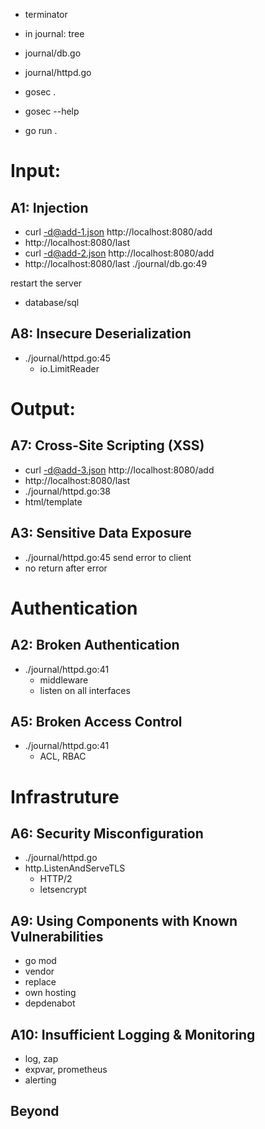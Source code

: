 - terminator
- in journal: tree
- journal/db.go
- journal/httpd.go

- gosec .
- gosec --help

- go run .

# Input:

## A1: Injection

- curl -d@add-1.json http://localhost:8080/add
- http://localhost:8080/last
- curl -d@add-2.json http://localhost:8080/add
- http://localhost:8080/last
./journal/db.go:49

restart the server

- database/sql

## A8: Insecure Deserialization

- ./journal/httpd.go:45
    - io.LimitReader

# Output:

## A7: Cross-Site Scripting (XSS)

- curl -d@add-3.json http://localhost:8080/add
- http://localhost:8080/last
- ./journal/httpd.go:38
- html/template

## A3: Sensitive Data Exposure

- ./journal/httpd.go:45 send error to client
- no return after error 

# Authentication

## A2: Broken Authentication

- ./journal/httpd.go:41 
    - middleware
    - listen on all interfaces

## A5: Broken Access Control

- ./journal/httpd.go:41 
    - ACL, RBAC

# Infrastruture

## A6: Security Misconfiguration

- ./journal/httpd.go
- http.ListenAndServeTLS
    - HTTP/2
    - letsencrypt

## A9: Using Components with Known Vulnerabilities

- go mod
- vendor
- replace
- own hosting
- depdenabot

## A10: Insufficient Logging & Monitoring

- log, zap
- expvar, prometheus
- alerting

## Beyond
